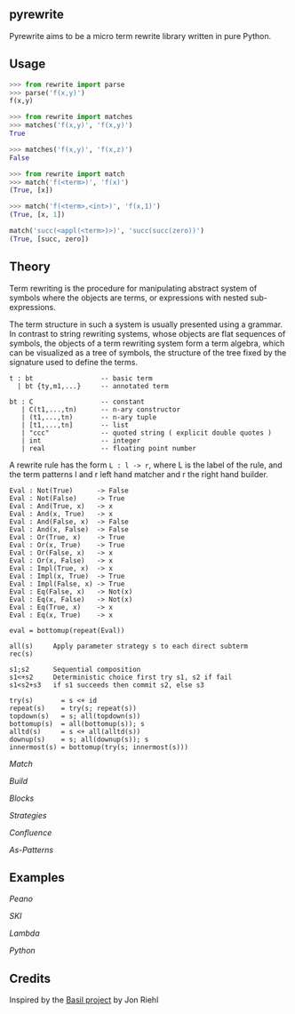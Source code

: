 pyrewrite
---------

Pyrewrite aims to be a micro term rewrite library written in pure Python.

Usage
-----

```python
>>> from rewrite import parse
>>> parse('f(x,y)')
f(x,y)
```

```python
>>> from rewrite import matches
>>> matches('f(x,y)', 'f(x,y)')
True

>>> matches('f(x,y)', 'f(x,z)')
False
```

```python
>>> from rewrite import match
>>> match('f(<term>)', 'f(x)')
(True, [x])

>>> match('f(<term>,<int>)', 'f(x,1)')
(True, [x, 1])

match('succ(<appl(<term>)>)', 'succ(succ(zero))')
(True, [succ, zero])
```

Theory
------

Term rewriting is the procedure for manipulating abstract system
of symbols where the objects are terms, or expressions with nested
sub-expressions.

The term structure in such a system is usually presented using a
grammar. In contrast to string rewriting systems, whose objects are flat
sequences of symbols, the objects of a term rewriting system form a term
algebra, which can be visualized as a tree of symbols, the structure of
the tree fixed by the signature used to define the terms.

```
t : bt                 -- basic term
  | bt {ty,m1,...}     -- annotated term

bt : C                 -- constant
   | C(t1,...,tn)      -- n-ary constructor
   | (t1,...,tn)       -- n-ary tuple
   | [t1,...,tn]       -- list
   | "ccc"             -- quoted string ( explicit double quotes )
   | int               -- integer
   | real              -- floating point number
```

A rewrite rule has the form ``L : l -> r``, where L is the label of the
rule, and the term patterns l and r left hand matcher and r the right
hand builder.

```
Eval : Not(True)      -> False
Eval : Not(False)     -> True
Eval : And(True, x)   -> x
Eval : And(x, True)   -> x
Eval : And(False, x)  -> False
Eval : And(x, False)  -> False
Eval : Or(True, x)    -> True
Eval : Or(x, True)    -> True
Eval : Or(False, x)   -> x
Eval : Or(x, False)   -> x
Eval : Impl(True, x)  -> x
Eval : Impl(x, True)  -> True
Eval : Impl(False, x) -> True
Eval : Eq(False, x)   -> Not(x)
Eval : Eq(x, False)   -> Not(x)
Eval : Eq(True, x)    -> x
Eval : Eq(x, True)    -> x

eval = bottomup(repeat(Eval))
```

```
all(s)     Apply parameter strategy s to each direct subterm
rec(s)

s1;s2      Sequential composition
s1<+s2     Deterministic choice first try s1, s2 if fail
s1<s2+s3   if s1 succeeds then commit s2, else s3
```

```
try(s)       = s <+ id
repeat(s)    = try(s; repeat(s))
topdown(s)   = s; all(topdown(s))
bottomup(s)  = all(bottomup(s)); s
alltd(s)     = s <+ all(alltd(s))
downup(s)    = s; all(downup(s)); s
innermost(s) = bottomup(try(s; innermost(s)))
```

*Match*

*Build*

*Blocks*

*Strategies*

*Confluence*

*As-Patterns*

Examples
-------

*Peano*

*SKI*

*Lambda*

*Python*

Credits
-------

Inspired by the [Basil project](https://code.google.com/p/basil/)
by Jon Riehl
